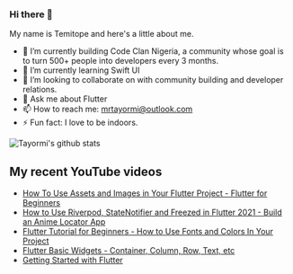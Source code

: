 ### Hi there 👋

My name is Temitope and here's a little about me.

- 🔭 I’m currently building Code Clan Nigeria, a community whose goal is to turn 500+ people into developers every 3 months.
- 🌱 I’m currently learning Swift UI
- 👯 I’m looking to collaborate on with community building and developer relations.
- 💬 Ask me about Flutter
- 📫 How to reach me: mrtayormi@outlook.com
- ⚡ Fun fact: I love to be indoors.

![Tayormi's github stats](https://github-readme-stats.vercel.app/api?username=tayormi&show_icons=true&hide_border=true&theme=dark)

## My recent YouTube videos
<!-- BLOG-POST-LIST:START -->
- [How To Use Assets and Images in Your Flutter Project - Flutter for Beginners](https://www.youtube.com/watch?v=AlFs30fEowQ)
- [How to Use Riverpod, StateNotifier and Freezed in Flutter 2021 - Build an Anime Locator App](https://www.youtube.com/watch?v=a7je_Eui3Oo)
- [Flutter Tutorial for Beginners - How to Use Fonts and Colors In Your Project](https://www.youtube.com/watch?v=EK6drFGvIjw)
- [Flutter Basic Widgets - Container, Column, Row, Text, etc](https://www.youtube.com/watch?v=XmkfesxfSXc)
- [Getting Started with Flutter](https://www.youtube.com/watch?v=iGCsVisY6g4)
<!-- BLOG-POST-LIST:END -->
